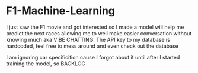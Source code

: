 # F1-Machine-Learning
I just saw the F1 movie and got interested so I made a model will help me predict the next races allowing me to well make easier conversation without knowing much aka VIBE CHATTING. The API key to my database is hardcoded, feel free to mess around and even check out the database 

I am ignoring car specificition cause I forgot about it until after I started training the model, so BACKLOG